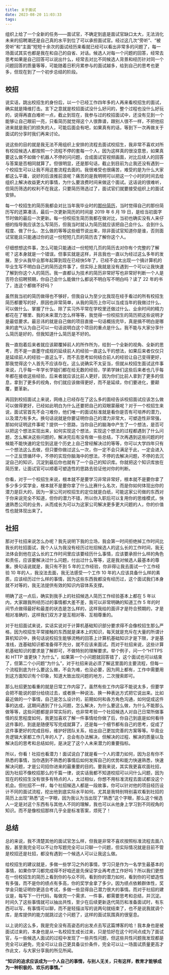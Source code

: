 ```yaml
---
title: 关于面试
date: 2023-08-20 11:03:33
tags:
---
```


组织上给了一个全新的任务——面试官，不确定到底是面试官缺口太大，无法消化未来的招聘潮还是自己真的水平到位了可以承担面试官。经过这几次“旁听”、“被旁听”和“主面”短短十余次的面试经历来看就已经可以看出非常多的问题了，每一场面试其实也都是我在和自己的自省、对话。候选人对每一个问题的回答，经常去思考如果是自己回答可以说出什么，经常去对比不同候选人背景和经历针对同一个问题回答的质量等等，可能随着日积月累参与的面试越多，给到自己的思考也更多，但现在到了一个初步总结的阶段。

## 校招
说实话，跳出校招生的身份后，以一个已经工作四年多的人再来看校招生的面试，确实就是降维打击。言下之意就是校招面试没什么好问的，整个过程也没什么好玩的，说得再直白难听一点，截止到现在，我参与过的校招面试中，还没有见到一个能够让自己眼前一亮，只看简历就觉得这个人很靠谱，跟别人很不一样，不把他招进来就是我们的损失的人，可能后面会有吧，如果真有的话，等到下一次再做关于面试的分享时我们再来讨论。

说这些的目的就是我无法不用组织上安排的流程去面试校招生，我非常不喜欢对所有校招候选人都按照一个流程不停的套每一个人，因为这样真的很没意思，如果真要这么做不如做个机器人不停的问问题，合成面试官视频画面，对比后续人的回答与答案是否相同就算了。但很明显，还是那句话，截止到目前为止我还没有遇到一个校招生可以让我不用这套流程去面的。我很难受也很痛苦，难受的是为什么大家都这么平庸，说好的后浪推前浪呢？痛苦的是我明明可以把这一个小时的时间去给组织上解决收益更大的事情，为什么要浪费时间来做这个面试。这话说的很难听，但简历筛选的权利不在我这，只要简历筛选过了，面试官们就要接受组织上的面试安排。

每一个校招生的简历我都会对比当年我毕业时的[那份简历](https://github.com/windstormeye/resume)，当时觉得自己的那份简历写的还算凑活，最后一次更新简历的时间是 2019 年 6 月 19 日，是给当初面字节时做的最后一次更新。每一份校招生简历我都在做对比，当初也确实没有人来仔细的指导我应该怎么写简历，但我当时就认为简历就应该把自己会什么、会到什么程度、做了什么、怎么做的等等这些细节说出来，除非面试官知道你是谁，否则面试官能且只能通过你的这一份短短几页的简历去了解你这个人。

仔细想想这件事，怎么可能只能通过一份短短几页的简历去对你有个完整的了解呢？这本身就是一个错误。但事实就是这样，并且我也一直以为经过这么多年的发展，至少从我毕业那年起算到现在已经快5年了，已经不会太出现一个搞计算机的毕业生写不明白自己的简历这件事了，但实际上我就是没有遇到一个可以让我快速了解到你这个人的简历。我一直都认为技术的简历非常好写也非常好判断一个人是否符合招聘预期，你自己会什么能做什么都说不明白写不明白吗？读了 22 年的书了，连这个都做不好吗？

虽然我当初的简历做得也不够好，但我自认为至少比我现在经手看过的所有校招生简历都要写的好，原因也非常简单，从我的简历上你可以当成当年的我做过什么、可以做什么、掌握了什么、除了实习外平常在学校里还做过什么、业余时间的精力都花在了哪里、我的未来潜力怎么样等等，我觉得一份校招生的简历把这些说明才是最低要求。最忌讳的就是自己做的项目直接一句话概括完毕，真是搞不明白是哪来的底气认为自己可以一句话说明白这个项目的重点是什么。我不能与大家分享什么简历是好的，但我知道什么简历是不好的。

我一直抱着后来者就应该颠覆掉前人的所作所为，给到一个全新的视角、全新的思考，而不是一直墨守成规的延续前人的经验一直这么干的想法，如果后来者仅仅只是延续前人的经验一直这么干，而不去思考如何结合前人的经验让自己变得更好，那我觉得这个人首先不应该存在。这么说确实不太妥当，但就从校招生面试这件事来说，几乎每一年学长学姐们都在给无数的经验，学弟学妹们这些后来者也几乎每年都在接收这些经验，后来者就应该比前人更好，因为你们比前人拿到了更多的信息，拿到了更多的视角，你们就应该做得更好，而不是延续，你们要进化，要颠覆，要革新。

再回到校招面试上来说，网络上已经存在了这么多的面经告诉校招面试应该怎么做可以做得更好，已经如此明白为什么还要把自己的双眼蒙蔽呢？对于一个校招生来说，面试官首先不会刁难你，他们唯一的面试标准就是看你是否有可培养的潜力，以及潜力有多大。换句话说就是你要证明你自己的潜力非常大，可塑造性非常强，那如何证明这件事呢？提供一个思路，当你自己的脑海中产生了一个想法，是否可以把这个想法实现出来，如何实现这个想法，实现这个想法的过程都遇到了什么问题，怎么解决这些问题的，解决完后有没有做一些总结，下次再遇到这些问题的时候能不能快速的定位到这是个历史上自己曾经解决过的等等，你可以大学四年只有一个想法这么去做，但只要你做过这么一次，你一定不会只满足于此，一定会进入一个正反馈循环中，不停的实现你脑海中的想法，不停的去解决问题，不停的去沉淀自己的知识，沉淀到最后你也就有了一个自己的知识库。你就把这个知识库放在简历里，让面试官可以顺着可塑造性的思路去验证他对你的判断。

你看，对于一个校招生来说，根本就不是要学习非常非常好，根本就不是要你拿了多少多少奖学金，根本就不是要你拿了什么比赛什么名次，而是你如何体现出你的潜力是巨大的，因为一家公司对校招生的定位就是白纸，可能这家公司做的东西对于你来说完全不知道，但你的潜力不错，所以你入职后可以复用你的思维模式，快速熟悉公司的业务，从而成长为可以为这家公司解决更多更大问题的人，你的价值性也就体现出来了。

## 社招
那对于社招来说怎么办呢？我先说明下我的立场，我会第一时间拒绝掉工作时间比我长的社招面试，我个人认为我没有经历过社招候选人的这么长的工作时间，我无法体会到他在这么长的工作时间里应该要经历什么事情，应该要承担什么样的角色和责任，应该要解决过什么问题，付出过什么等等，这是我对候选人最基本的尊重。换句话说就是，我只有不到 5 年的工作经验，你非得让我去面试一个工作经验 10 年的人，我没法去面，我无法感受一个工作 10 年的人应该具备什么样的素质，应该经历过什么样的事情，因为这些东西我都没有经历过，这个面试我们本身就不对等的，我无法提供有效的知识内容体系支撑。

明确了这一点后，确实到我手上的社招候选人简历工作经验基本上都在 5 年以内，大家跟我所经历过的事情都大差不差，我可以非常明确的知道工作 5 年的时间节点做得最好和最差的状态是怎么样的，这样我给的面评才是符合预期的，才是相对准确的，这样我们双方才是互相对等、互相尊重的。

对于社招面试来说，实话实说对于计算机基础知识部分要求得不会像校招生那么严格，因为校招生平常接触的东西就是课本上的知识，每天就是充斥在大量的所谓计算机知识中，换句话说校招生能够流畅的回答上计算机基础知识才是下限，才是基准线，连基础知识都准备得不充分，就不应该来面试。而对于社招来说，这些计算机基础知识的要求是了解即可，不做特别的理解要求。举个例子，问一个“HTTPS 和 HTTP 谁更快？为什么”，如果第一个小问题就回答错了，这个面试也可以结束了，但第二个小问题“为什么”，对于社招来说必须了解这里面的主要流程，但每一个流程到底为什么要这么做，不会为难，也没必要，因为网上都有，工作中需要用到这方面知识有个印象，知道大致出现问题的地方，二次搜索即可。

那么社招更加看重的就是日常工作内容了。虽然有些工作内容不能说太多，但要学会把不能说的部分给绕过去，或者换一种说法、换一种表达方式把它说出来。比如最近做的一个事情，自己是怎么设计的，前期如何和各方角色沟通，如何促成这件事的达成，这期间遇到了什么问题，怎么解决，为什么要这么做，为什么不能那么做等等，这些问题都是非常实际的，也非常考验一个社招候选人对自己日常所做事情的反思程度如何，我更加喜欢了解一件事情给你做了后，你自己到底是如何看待这件事的，到底是随便写写完成就算了，还是每一个细节都有自己的思考，促成了这件事更好的完成目标，维护好团队关系，给出自己更加完善的方案等等。毕竟业务逻辑大家都工作几年的人了，总会有办法解决，但解决的过程、解决的质量以及解决后的思考和总结如何，是决定了这个人未来潜力的重要指标。

所以，你看！社招也看潜力！面试说白了就是看一个人的潜力如何，因为总有你不熟悉的事情，当你遇到不熟悉的事情后如何发挥自己的优势和能力快速熟悉，快速解决问题，才是公司招你进来的最重要的目的。要我来说，其实我更喜欢面社招，因为社招不像校招那么的千篇一律，说实话我都不知道校招可以问什么问题，因为现在的校招生没有很多有特点的人，太过相似，你想不用标准流程去面试都没这个机会。但社招不一样，每个社招候选人都是一段故事，你可以针对他的项目经历设计不同的面试流程，挖出他到底实际水平如何。尤其是我特别特别喜欢看到社招的简历上出现“熟悉”这一字眼，因为我认为当出现了“熟悉”这个字眼，那么这个候选人一定是对这个东西有与其他人不同的理解，我也可以从他身上学习到不同视角的知识。而不是像校招那样几乎全是标准答案，烦死了！


## 总结
总的来说，我不清楚其他的面试官怎么样，但我是非常不喜欢按照标准流程去面八股，甚至我完全可以不让你写题完全可以只聊一个问题，但实际情况就是目前不管是校招还是社招，都没有遇到一个候选人可以让我这么做。

给校招生的建议就是，多做一些学习之外的事情，学习只是作为一名学生最基本的事情，如果你学习都完成得不好咱还是先保证学业再考虑工作好吗？所以我们更想在一份校招生的简历上看到你的与众不同，看到你的潜力如何，看到你的可塑造性有多强，而不是你的绩点有多高，你的奖学金拿了多少。因为绩点依赖群体性，奖学金只能证明你更适合考试，多做一些显得自己潜力很大的事情。而对于社招的建议是，每写下一行代码，每做完一个需求、一件事，都需要思考和总结，并沉淀。时间久了这些事情就可以抽出共性，至少在后续更新迭代简历和准备面试时，有东西可以写，有事情可以聊，而不是轻描淡写的说两句就结束了，也不是说我就调个库，是库提供的能力就跳过这个问题了，这样的面试氛围真的很窒息。

以上说的这么多，我是完全没有高姿态的出发点去写这篇博客的哈！我本身也是被面试过来的，本身也是从一名校招生成长过来，只是恰好在这个时间点成为了面试官，与一些候选人面试的过程中发现了一些共性问题，但这些共性问题我发现都是完全可以避免，完全可以让自己更具备议价条件，完全可以让一场面试质量更高才作此文，与大家分享我的所见所闻。

**“知识的追求应该成为一个人自己的事情，与别人无关，只有这样，教育才能够成为一种积极的、欢乐的事情。”**


